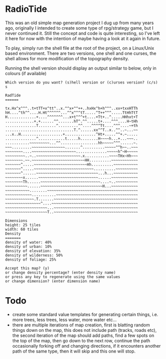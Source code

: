 # RadioTide

This was an old simple map generation project I dug up from many years ago,
originally I intended to create some type of rpg/strategy game, but I never
continued it. Still the concept and code is quite interesting, so I've left
it here for now with the intention of maybe having a look at it again in
future.

To play, simply run the shell file at the root of the project, on a Linux/Unix
based environment. There are two versions, one shell and one curses, the shell
allows for more modification of the topography density.

Running the shell version should display an output similar to below, only
in colours (if available)

```
Which version do you want? (s)hell version or (c)urses version? (c/s) s

RadTide
======

tx.Hx^x^^^..t+tTT+x^tt^..x.^^x+^^++..hxHx^h+h^^^..xx+txxHTTh
hH....^th^^....H.Ht^^^^^^...^^x^^^tT.....^T++^^^.....TtHhTtT
H.............+....^^^^^^^...x+t^^^+t....+Tt+..^.....HHhxt+T
.............+.+......^^.......hT^.^^.....t+....^^^....H~tHh
..............T........^.........^^....^^^^Tt....^^^....~+th
...............................T.^......xx^^T..x..^^..~...~~
...x..H...................+..............^Ht+.....^^+.~.....
..............^............t.....h........H~~~~h...+...~~~..
...........~~~~~~~~~...^^.................hh~~~~~^^^......~.
~~~.........~~~~~~~~~~~~~~~.......^..........~~~~~^^h~~..~~~
~~~~~~~~....~~~~~~~~~~~~~~~~~~~~..............~~~~~h^~H~~~~~
~~~~~~~~~..~..~~~~~~~~~~~~~~~~~~~~.x...........~~~~THx~Hh~~~
~~~~~~~~.~~.~~~~~~~~~~~~~~~~~~~~~~~~HH..........~~~~~~~~~~~~
~~~~~~~^.....~~~~~~~~~~~~~~~~~~~~~~~~Hh..........~~~~~~~~~~~
~~~~~~~^.....~~~~~~~~~~~~~~~~~~~~~~~~~~~..........~~~~~~~~~~
~~~~~~~^......~~~~~~~~~~~~~~~~~~~~~~~~~~~~...h...~~~~~~~~~~~
~~~~~~~~x......~~~~~~~~~~~~~~~~~~~~~~~~~~~......~~~~~~~~~~~~
~~~~~~~~Th......~~~~~~~~~~~~~~~~~~~~~~~~~~~....~..~~~~~~~~~~
~~~~~~~~~~......~~~~~~~~~~~~~~~~~~~~~~~~~~~~H...~~~~~~~~~~~~
~~~~~~~~~~~........~~~~~~~~~~~~~~~~~~~~~~~~~~~~~~~~~~~~~~~~~
~~~~~~~~~~~~...........~~~~~~~~~~~~~~~~~~~~~~~~~~~~~~~~~~~~~
~~~~~~~~~~~~~.T.......~~~~~~~~~~~~~~~~~~~~~~~~~~~~~~~~~~~~~~
~~~~~~~~~~~~~~~~^....~~~~~~~~~~~~~~~~~~~~~~~~~~~~~~~~~~~~~~~
~~~~~~~~~~~~~~~~~~~...~~~~~~~~~~~~~~~~~~~~~~~~~~~~~~~~~~~~~~
~~~~~~~~~~~~~~~~~~~T..~~~~~~~~~~~~~~~~~~~~~~~~~~~~~~~~~~~~~~

Dimensions
height: 25 tiles
width: 60 tiles
Density
=======
density of water: 40%
density of urban: 10%
density of elevation: 35%
density of wilderness: 50%
density of foliage: 25%

Accept this map? (y)
or change density percentage? (enter density name)
or press any key to regenerate using the same values
or change dimension? (enter dimension name)
```

Todo
====
- create some standard value templates for generating certain things, i.e.
  more trees, less trees, less water, more water etc...
- there are multiple iterations of map creation, first is blatting random
  things down on the map, this does not include path (tracks, roads etc),
  the second iteration of the map should add paths, find a few spots on
  the top of the map, then go down to the next row, continue the path
  occasionally forking off and changing directions, if it encounters
  another path of the same type, then it will skip and this one will stop.
